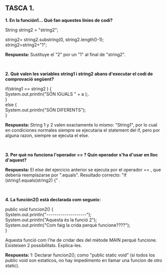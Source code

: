 <h2>TASCA 1. </h2>

<p><b>1. En la función1… Què fan aquestes línies de codi?</b></p>

<p>String string2 = "string2";</p>
string2= string2.substring(0, string2.length()-1);</br>
string2=string2+"1";

<p><b>Respuesta: </b>Sustituye el "2" por un "1" al final de "string2".</p></br>

<p><b>2. Què valen les variables string1 i string2 abans d'executar el codi de comprovació següent?</b></p>

if(string1 == string2 ) {</br>
System.out.println("SÓN IGUALS " + a );.</br>
}</br>
else {</br>
System.out.println("SÓN DIFERENTS");</br>
}

<p><b>Respuesta: </b>String 1 y 2 valen exactamente lo mismo: "String1", por lo cual en condiciones normales siempre se ejecutaria el statement del if, pero por alguna razon, siempre se ejecuta el else.</p></br>

<p><b>3. Per què no funciona l'operador == ? Quin operador s'ha d'usar en lloc d'aquest?</b></p>

<p><b>Respuesta: </b>El else del ejercicio anterior se ejecuta por el operador == , que deberia reemplazarse por ".equals". Resultado correcto: "if (string1.equals(string2) {" .</p></br>

<p><b>4. La función2() està declarada com segueix:</b></p>

public void funcion2() {</br>
System.out.println("--------------------");</br>
System.out.println("Aquesta és la funció 2");</br>
System.out.println("Com faig la crida perquè funcione????");</br>
}

<p>Aquesta funció com l'he de cridar des del mètode MAIN perquè funcione. Existeixen 2 possibilitats. Explica-les.</p>

<p><b>Respuesta: </b>1: Declarar funcion2(); como "public static void" (si todos los public void son estaticos, no hay impedimento en llamar una funcion de otro static).</p>